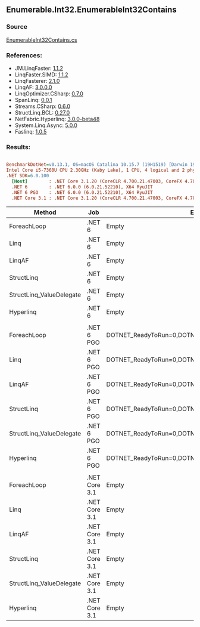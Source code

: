 ﻿## Enumerable.Int32.EnumerableInt32Contains

### Source
[EnumerableInt32Contains.cs](../LinqBenchmarks/Enumerable/Int32/EnumerableInt32Contains.cs)

### References:
- JM.LinqFaster: [1.1.2](https://www.nuget.org/packages/JM.LinqFaster/1.1.2)
- LinqFaster.SIMD: [1.1.2](https://www.nuget.org/packages/LinqFaster.SIMD/1.0.3)
- LinqFasterer: [2.1.0](https://www.nuget.org/packages/LinqFasterer/2.1.0)
- LinqAF: [3.0.0.0](https://www.nuget.org/packages/LinqAF/3.0.0.0)
- LinqOptimizer.CSharp: [0.7.0](https://www.nuget.org/packages/LinqOptimizer.CSharp/0.7.0)
- SpanLinq: [0.0.1](https://www.nuget.org/packages/SpanLinq/0.0.1)
- Streams.CSharp: [0.6.0](https://www.nuget.org/packages/Streams.CSharp/0.6.0)
- StructLinq.BCL: [0.27.0](https://www.nuget.org/packages/StructLinq/0.27.0)
- NetFabric.Hyperlinq: [3.0.0-beta48](https://www.nuget.org/packages/NetFabric.Hyperlinq/3.0.0-beta48)
- System.Linq.Async: [5.0.0](https://www.nuget.org/packages/System.Linq.Async/5.0.0)
- Faslinq: [1.0.5](https://www.nuget.org/packages/Faslinq/1.0.5)

### Results:
``` ini

BenchmarkDotNet=v0.13.1, OS=macOS Catalina 10.15.7 (19H1519) [Darwin 19.6.0]
Intel Core i5-7360U CPU 2.30GHz (Kaby Lake), 1 CPU, 4 logical and 2 physical cores
.NET SDK=6.0.100
  [Host]        : .NET Core 3.1.20 (CoreCLR 4.700.21.47003, CoreFX 4.700.21.47101), X64 RyuJIT
  .NET 6        : .NET 6.0.0 (6.0.21.52210), X64 RyuJIT
  .NET 6 PGO    : .NET 6.0.0 (6.0.21.52210), X64 RyuJIT
  .NET Core 3.1 : .NET Core 3.1.20 (CoreCLR 4.700.21.47003, CoreFX 4.700.21.47101), X64 RyuJIT


```
|                   Method |           Job |                                                EnvironmentVariables |       Runtime | Count |     Mean |   Error |  StdDev |        Ratio | RatioSD |  Gen 0 | Allocated |
|------------------------- |-------------- |-------------------------------------------------------------------- |-------------- |------ |---------:|--------:|--------:|-------------:|--------:|-------:|----------:|
|              ForeachLoop |        .NET 6 |                                                               Empty |      .NET 6.0 |   100 | 506.8 ns | 4.43 ns | 4.15 ns |     baseline |         | 0.0191 |      40 B |
|                     Linq |        .NET 6 |                                                               Empty |      .NET 6.0 |   100 | 592.0 ns | 0.59 ns | 0.49 ns | 1.17x slower |   0.01x | 0.0191 |      40 B |
|                   LinqAF |        .NET 6 |                                                               Empty |      .NET 6.0 |   100 | 583.3 ns | 2.98 ns | 2.64 ns | 1.15x slower |   0.01x | 0.0191 |      40 B |
|               StructLinq |        .NET 6 |                                                               Empty |      .NET 6.0 |   100 | 608.3 ns | 0.75 ns | 0.63 ns | 1.20x slower |   0.01x | 0.0305 |      64 B |
| StructLinq_ValueDelegate |        .NET 6 |                                                               Empty |      .NET 6.0 |   100 | 587.4 ns | 0.46 ns | 0.36 ns | 1.16x slower |   0.01x | 0.0191 |      40 B |
|                Hyperlinq |        .NET 6 |                                                               Empty |      .NET 6.0 |   100 | 564.4 ns | 0.66 ns | 0.62 ns | 1.11x slower |   0.01x | 0.0191 |      40 B |
|                          |               |                                                                     |               |       |          |         |         |              |         |        |           |
|              ForeachLoop |    .NET 6 PGO | DOTNET_ReadyToRun=0,DOTNET_TC_QuickJitForLoops=1,DOTNET_TieredPGO=1 |      .NET 6.0 |   100 | 271.1 ns | 0.38 ns | 0.34 ns |     baseline |         | 0.0191 |      40 B |
|                     Linq |    .NET 6 PGO | DOTNET_ReadyToRun=0,DOTNET_TC_QuickJitForLoops=1,DOTNET_TieredPGO=1 |      .NET 6.0 |   100 | 359.8 ns | 1.06 ns | 0.94 ns | 1.33x slower |   0.00x | 0.0191 |      40 B |
|                   LinqAF |    .NET 6 PGO | DOTNET_ReadyToRun=0,DOTNET_TC_QuickJitForLoops=1,DOTNET_TieredPGO=1 |      .NET 6.0 |   100 | 313.3 ns | 0.35 ns | 0.32 ns | 1.16x slower |   0.00x | 0.0191 |      40 B |
|               StructLinq |    .NET 6 PGO | DOTNET_ReadyToRun=0,DOTNET_TC_QuickJitForLoops=1,DOTNET_TieredPGO=1 |      .NET 6.0 |   100 | 342.7 ns | 0.32 ns | 0.27 ns | 1.26x slower |   0.00x | 0.0305 |      64 B |
| StructLinq_ValueDelegate |    .NET 6 PGO | DOTNET_ReadyToRun=0,DOTNET_TC_QuickJitForLoops=1,DOTNET_TieredPGO=1 |      .NET 6.0 |   100 | 333.5 ns | 0.39 ns | 0.30 ns | 1.23x slower |   0.00x | 0.0191 |      40 B |
|                Hyperlinq |    .NET 6 PGO | DOTNET_ReadyToRun=0,DOTNET_TC_QuickJitForLoops=1,DOTNET_TieredPGO=1 |      .NET 6.0 |   100 | 300.6 ns | 0.43 ns | 0.36 ns | 1.11x slower |   0.00x | 0.0191 |      40 B |
|                          |               |                                                                     |               |       |          |         |         |              |         |        |           |
|              ForeachLoop | .NET Core 3.1 |                                                               Empty | .NET Core 3.1 |   100 | 590.3 ns | 0.42 ns | 0.37 ns |     baseline |         | 0.0191 |      40 B |
|                     Linq | .NET Core 3.1 |                                                               Empty | .NET Core 3.1 |   100 | 568.8 ns | 0.24 ns | 0.21 ns | 1.04x faster |   0.00x | 0.0191 |      40 B |
|                   LinqAF | .NET Core 3.1 |                                                               Empty | .NET Core 3.1 |   100 | 741.9 ns | 1.62 ns | 1.44 ns | 1.26x slower |   0.00x | 0.0191 |      40 B |
|               StructLinq | .NET Core 3.1 |                                                               Empty | .NET Core 3.1 |   100 | 595.6 ns | 1.60 ns | 1.41 ns | 1.01x slower |   0.00x | 0.0305 |      64 B |
| StructLinq_ValueDelegate | .NET Core 3.1 |                                                               Empty | .NET Core 3.1 |   100 | 539.4 ns | 0.61 ns | 0.57 ns | 1.09x faster |   0.00x | 0.0191 |      40 B |
|                Hyperlinq | .NET Core 3.1 |                                                               Empty | .NET Core 3.1 |   100 | 736.8 ns | 0.51 ns | 0.48 ns | 1.25x slower |   0.00x | 0.0191 |      40 B |
